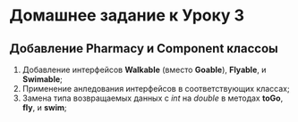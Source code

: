   #              Домашнее задание к Уроку 3
  
## Добавление Pharmacy и Component классоы

1. Добавление интерфейсов **Walkable** (вместо **Goable**), **Flyable**, и **Swimable**;
2. Применение анледования интерфейсов в соответствующих классах;
3. Замена типа возвращаемых данных с *_int_* на *_double_* в методах **toGo**, **fly**, и **swim**;



